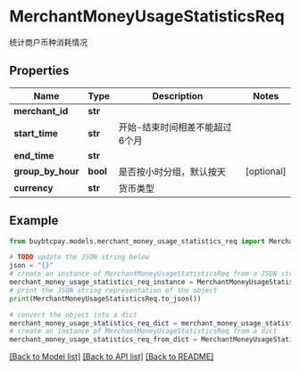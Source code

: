 # MerchantMoneyUsageStatisticsReq

统计商户币种消耗情况

## Properties

Name | Type | Description | Notes
------------ | ------------- | ------------- | -------------
**merchant_id** | **str** |  | 
**start_time** | **str** | 开始-结束时间相差不能超过6个月 | 
**end_time** | **str** |  | 
**group_by_hour** | **bool** | 是否按小时分组，默认按天 | [optional] 
**currency** | **str** | 货币类型 | 

## Example

```python
from buybtcpay.models.merchant_money_usage_statistics_req import MerchantMoneyUsageStatisticsReq

# TODO update the JSON string below
json = "{}"
# create an instance of MerchantMoneyUsageStatisticsReq from a JSON string
merchant_money_usage_statistics_req_instance = MerchantMoneyUsageStatisticsReq.from_json(json)
# print the JSON string representation of the object
print(MerchantMoneyUsageStatisticsReq.to_json())

# convert the object into a dict
merchant_money_usage_statistics_req_dict = merchant_money_usage_statistics_req_instance.to_dict()
# create an instance of MerchantMoneyUsageStatisticsReq from a dict
merchant_money_usage_statistics_req_from_dict = MerchantMoneyUsageStatisticsReq.from_dict(merchant_money_usage_statistics_req_dict)
```
[[Back to Model list]](../README.md#documentation-for-models) [[Back to API list]](../README.md#documentation-for-api-endpoints) [[Back to README]](../README.md)


